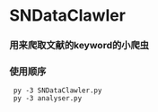# SNDataClawler
 
### 用来爬取文献的keyword的小爬虫

### 使用顺序

```
 py -3 SNDataClawler.py
 py -3 analyser.py
```
